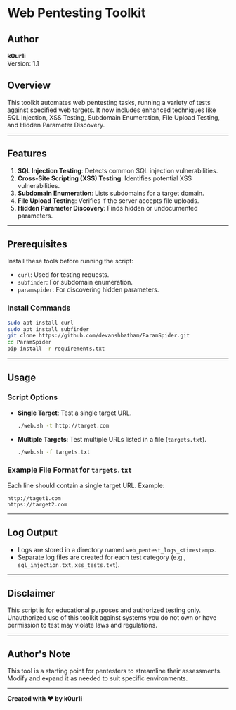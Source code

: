 
# Web Pentesting Toolkit

## Author
**k0ur1i**  
Version: 1.1  


## Overview
This toolkit automates web pentesting tasks, running a variety of tests against specified web targets. It now includes enhanced techniques like SQL Injection, XSS Testing, Subdomain Enumeration, File Upload Testing, and Hidden Parameter Discovery.

---

## Features
1. **SQL Injection Testing**: Detects common SQL injection vulnerabilities.
2. **Cross-Site Scripting (XSS) Testing**: Identifies potential XSS vulnerabilities.
3. **Subdomain Enumeration**: Lists subdomains for a target domain.
4. **File Upload Testing**: Verifies if the server accepts file uploads.
5. **Hidden Parameter Discovery**: Finds hidden or undocumented parameters.

---

## Prerequisites
Install these tools before running the script:
- `curl`: Used for testing requests.
- `subfinder`: For subdomain enumeration.
- `paramspider`: For discovering hidden parameters.

### Install Commands
```bash
sudo apt install curl
sudo apt install subfinder
git clone https://github.com/devanshbatham/ParamSpider.git
cd ParamSpider
pip install -r requirements.txt
```

---

## Usage
### Script Options
- **Single Target**: Test a single target URL.
  ```bash
  ./web.sh -t http://target.com
  ```
- **Multiple Targets**: Test multiple URLs listed in a file (`targets.txt`).
  ```bash
  ./web.sh -f targets.txt
  ```

### Example File Format for `targets.txt`
Each line should contain a single target URL. Example:
```
http://taget1.com
https://target2.com
```

---

## Log Output
- Logs are stored in a directory named `web_pentest_logs_<timestamp>`.
- Separate log files are created for each test category (e.g., `sql_injection.txt`, `xss_tests.txt`).

---

## Disclaimer
This script is for educational purposes and authorized testing only. Unauthorized use of this toolkit against systems you do not own or have permission to test may violate laws and regulations.

---

## Author's Note
This tool is a starting point for pentesters to streamline their assessments. Modify and expand it as needed to suit specific environments.

---

**Created with ❤️ by k0ur1i**
